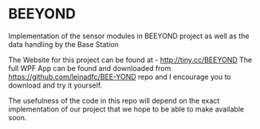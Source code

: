 # BEEYOND
Implementation of the sensor modules in BEEYOND project as well as the data handling by the Base Station

The Website for this project can be found at - http://tiny.cc/BEEYOND 
The full WPF App can be found and downloaded from https://github.com/leinadfc/BEE-YOND repo and I encourage you to download and try it yourself. 

The usefulness of the code in this repo will depend on the exact implementation of our project that we hope to be able to make available soon. 

